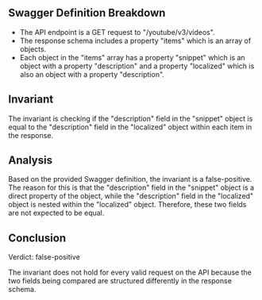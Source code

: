 ## Swagger Definition Breakdown
- The API endpoint is a GET request to "/youtube/v3/videos".
- The response schema includes a property "items" which is an array of objects.
- Each object in the "items" array has a property "snippet" which is an object with a property "description" and a property "localized" which is also an object with a property "description".

## Invariant
The invariant is checking if the "description" field in the "snippet" object is equal to the "description" field in the "localized" object within each item in the response.

## Analysis
Based on the provided Swagger definition, the invariant is a false-positive. The reason for this is that the "description" field in the "snippet" object is a direct property of the object, while the "description" field in the "localized" object is nested within the "localized" object. Therefore, these two fields are not expected to be equal.

## Conclusion
Verdict: false-positive

The invariant does not hold for every valid request on the API because the two fields being compared are structured differently in the response schema.
